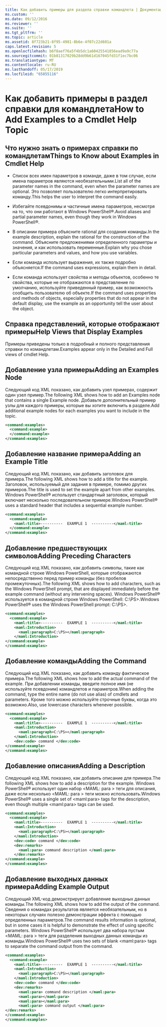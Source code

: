 ```yaml
---
title: Как добавить примеры для раздела справки командлета | Документация Майкрософт
ms.custom: ''
ms.date: 09/12/2016
ms.reviewer: ''
ms.suite: ''
ms.tgt_pltfrm: ''
ms.topic: article
ms.assetid: 8f723b21-8f95-4981-8b6e-4f07c22d601a
caps.latest.revision: 5
ms.openlocfilehash: b6f8aef76a5f4b5dc1a60425541856ead9a9c77a
ms.sourcegitcommit: 01b81317029b28dd9b61d167045fd31f1ec7bc06
ms.translationtype: MT
ms.contentlocale: ru-RU
ms.lasthandoff: 05/17/2019
ms.locfileid: "65855116"
---
```

# <a name="how-to-add-examples-to-a-cmdlet-help-topic"></a><span data-ttu-id="61907-102">Как добавить примеры в раздел справки для командлета</span><span class="sxs-lookup"><span data-stu-id="61907-102">How to Add Examples to a Cmdlet Help Topic</span></span>

## <a name="things-to-know-about-examples-in-cmdlet-help"></a><span data-ttu-id="61907-103">Что нужно знать о примерах справки по командлетам</span><span class="sxs-lookup"><span data-stu-id="61907-103">Things to Know about Examples in Cmdlet Help</span></span>

- <span data-ttu-id="61907-104">Список всех имен параметров в команде, даже в том случае, если имена параметров являются необязательными.</span><span class="sxs-lookup"><span data-stu-id="61907-104">List all of the parameter names in the command, even when the parameter names are optional.</span></span> <span data-ttu-id="61907-105">Это позволяет пользователю легко интерпретировать команду.</span><span class="sxs-lookup"><span data-stu-id="61907-105">This helps the user to interpret the command easily.</span></span>

- <span data-ttu-id="61907-106">Избегайте псевдонимы и частичные имена параметров, несмотря на то, что они работают в Windows PowerShell®.</span><span class="sxs-lookup"><span data-stu-id="61907-106">Avoid aliases and partial parameter names, even though they work in Windows PowerShell®.</span></span>

- <span data-ttu-id="61907-107">В описании примера объясните rational для создания команды.</span><span class="sxs-lookup"><span data-stu-id="61907-107">In the example description, explain the rational for the construction of the command.</span></span> <span data-ttu-id="61907-108">Объясните предложениями определенного параметры и значения, и как использовать переменные.</span><span class="sxs-lookup"><span data-stu-id="61907-108">Explain why you chose particular parameters and values, and how you use variables.</span></span>

- <span data-ttu-id="61907-109">Если команда использует выражения, их также подробно объясняется.</span><span class="sxs-lookup"><span data-stu-id="61907-109">If the command uses expressions, explain them in detail.</span></span>

- <span data-ttu-id="61907-110">Если команда использует свойства и методы объектов, особенно те свойства, которые не отображаются в представление по умолчанию, используйте приведенный пример, как возможность сообщить пользователю об объекте.</span><span class="sxs-lookup"><span data-stu-id="61907-110">If the command uses properties and methods of objects, especially properties that do not appear in the default display, use the example as an opportunity tell the user about the object.</span></span>

## <a name="help-views-that-display-examples"></a><span data-ttu-id="61907-111">Справка представлений, которые отображают примеры</span><span class="sxs-lookup"><span data-stu-id="61907-111">Help Views that Display Examples</span></span>

<span data-ttu-id="61907-112">Примеры приведены только в подробный и полного представления справки по командлетам.</span><span class="sxs-lookup"><span data-stu-id="61907-112">Examples appear only in the Detailed and Full views of cmdlet Help.</span></span>

## <a name="adding-an-examples-node"></a><span data-ttu-id="61907-113">Добавление узла примеры</span><span class="sxs-lookup"><span data-stu-id="61907-113">Adding an Examples Node</span></span>

<span data-ttu-id="61907-114">Следующий код XML показано, как добавить узел примерах, содержит один узел пример.</span><span class="sxs-lookup"><span data-stu-id="61907-114">The following XML shows how to add an Examples node that contains a single Example node.</span></span> <span data-ttu-id="61907-115">Добавьте дополнительный пример узлы для каждого примеры, которые вы хотите включить в разделе.</span><span class="sxs-lookup"><span data-stu-id="61907-115">Add additional example nodes for each examples you want to include in the topic.</span></span>

```xml
<command:examples>
  <command:example>
  </command:example>
</command:examples>
```

## <a name="adding-an-example-title"></a><span data-ttu-id="61907-116">Добавление название примера</span><span class="sxs-lookup"><span data-stu-id="61907-116">Adding an Example Title</span></span>

<span data-ttu-id="61907-117">Следующий код XML показано, как добавить заголовок для примера.</span><span class="sxs-lookup"><span data-stu-id="61907-117">The following XML shows how to add a title for the example.</span></span> <span data-ttu-id="61907-118">Заголовок, используемый для задания в примере, помимо других примеров.</span><span class="sxs-lookup"><span data-stu-id="61907-118">The title is used to set the example apart from other examples.</span></span> <span data-ttu-id="61907-119">Windows PowerShell® использует стандартный заголовок, который включает несколько последовательном примере.</span><span class="sxs-lookup"><span data-stu-id="61907-119">Windows PowerShell® uses a standard header that includes a sequential example number.</span></span>

```xml
<command:examples>
  <command:example>
    <maml:title>----------  EXAMPLE 1  ----------</maml:title>
  </command:example>
</command:examples>
```

## <a name="adding-preceding-characters"></a><span data-ttu-id="61907-120">Добавление предшествующих символов</span><span class="sxs-lookup"><span data-stu-id="61907-120">Adding Preceding Characters</span></span>

<span data-ttu-id="61907-121">Следующий код XML показано, как добавить символы, такие как командной строке Windows PowerShell, которые отображаются непосредственно перед пример команды (без пробелов промежуточных).</span><span class="sxs-lookup"><span data-stu-id="61907-121">The following XML shows how to add characters, such as the Windows PowerShell prompt, that are displayed immediately before the example command (without any intervening spaces).</span></span> <span data-ttu-id="61907-122">Windows PowerShell® используется в командной строке Windows PowerShell: C:\PS>.</span><span class="sxs-lookup"><span data-stu-id="61907-122">Windows PowerShell® uses the Windows PowerShell prompt: C:\PS>.</span></span>

```xml
<command:examples>
  <command:example>
    <maml:title>----------  EXAMPLE 1  ----------</maml:title>
    <maml:Introduction>
      <maml:paragraph>C:\PS></maml:paragraph>
    </maml:Introduction>
</command:example>
</command:examples>
```

## <a name="adding-the-command"></a><span data-ttu-id="61907-123">Добавление команды</span><span class="sxs-lookup"><span data-stu-id="61907-123">Adding the Command</span></span>

<span data-ttu-id="61907-124">Следующий код XML показано, как добавить команду фактическое примера.</span><span class="sxs-lookup"><span data-stu-id="61907-124">The following XML shows how to add the actual command of the example.</span></span> <span data-ttu-id="61907-125">При добавлении команды, введите полное имя (не используйте псевдоним) командлетов и параметров.</span><span class="sxs-lookup"><span data-stu-id="61907-125">When adding the command, type the entire name (do not use alias) of cmdlets and parameters.</span></span> <span data-ttu-id="61907-126">Кроме того можно используйте строчные буквы, когда это возможно.</span><span class="sxs-lookup"><span data-stu-id="61907-126">Also, use lowercase characters whenever possible.</span></span>

```xml
<command:examples>
  <command:example>
    <maml:title>----------  EXAMPLE 1  ----------</maml:title>
    <maml:Introduction>
      <maml:paragraph>C:\PS></maml:paragraph>
    </maml:Introduction>
    <dev:code> command </dev:code>
</command:example>
</command:examples>
```

## <a name="adding-a-description"></a><span data-ttu-id="61907-127">Добавление описания</span><span class="sxs-lookup"><span data-stu-id="61907-127">Adding a Description</span></span>

<span data-ttu-id="61907-128">Следующий код XML показано, как добавить описание для примера.</span><span class="sxs-lookup"><span data-stu-id="61907-128">The following XML shows how to add a description for the example.</span></span> <span data-ttu-id="61907-129">Windows PowerShell® использует один набор \<MAML: para > теги для описания, даже если несколько \<MAML: para > теги можно использовать.</span><span class="sxs-lookup"><span data-stu-id="61907-129">Windows PowerShell® uses a single set of \<maml:para> tags for the description, even though multiple \<maml:para> tags can be used.</span></span>

```xml
<command:examples>
  <command:example>
    <maml:title>----------  EXAMPLE 1  ----------</maml:title>
    <maml:Introduction>
      <maml:paragraph>C:\PS></maml:paragraph>
    </maml:Introduction>
    <dev:code> command </dev:code>
    <dev:remarks>
      <maml:para> command description </maml:para>
    </dev:remarks>
</command:example>
</command:examples>
```

## <a name="adding-example-output"></a><span data-ttu-id="61907-130">Добавление выходных данных примера</span><span class="sxs-lookup"><span data-stu-id="61907-130">Adding Example Output</span></span>

<span data-ttu-id="61907-131">Следующий XML-код демонстрирует добавление выходных данных команды.</span><span class="sxs-lookup"><span data-stu-id="61907-131">The following XML shows how to add the output of the command.</span></span> <span data-ttu-id="61907-132">Сведения о командах результатов является необязательным, но в некоторых случаях полезно демонстрации эффекта с помощью определенных параметров.</span><span class="sxs-lookup"><span data-stu-id="61907-132">The command results information is optional, but in some cases it is helpful to demonstrate the effect of using specific parameters.</span></span> <span data-ttu-id="61907-133">Windows PowerShell® использует два набора пустым \<MAML: para > теги для разделения выходных данных команды из команды.</span><span class="sxs-lookup"><span data-stu-id="61907-133">Windows PowerShell® uses two sets of blank \<maml:para> tags to separate the command output from the command.</span></span>

```xml
<command:examples>
  <command:example>
    <maml:title>----------  EXAMPLE 1  ----------</maml:title>
    <maml:Introduction>
      <maml:paragraph>C:\PS></maml:paragraph>
    </maml:Introduction>
    <dev:code> command </dev:code>
    <dev:remarks>
      <maml:para> command description </maml:para>
      <maml:para></maml:para>
      <maml:para></maml:para>
      <maml:para> command output </maml:para>
</dev:remarks>
</command:example>
</command:examples>
```